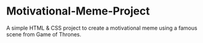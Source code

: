 # Motivational-Meme-Project
A simple HTML &amp; CSS project to create a motivational meme using a famous scene from Game of Thrones.
